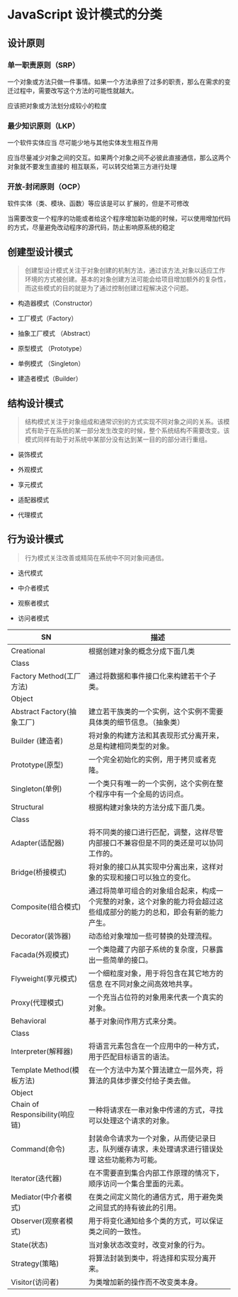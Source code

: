 # JavaScript 设计模式的分类

## 设计原则

### 单一职责原则（SRP）

一个对象或方法只做一件事情。如果一个方法承担了过多的职责，那么在需求的变迁过程中，需要改写这个方法的可能性就越大。

应该把对象或方法划分成较小的粒度

### 最少知识原则（LKP）

一个软件实体应当 尽可能少地与其他实体发生相互作用 

应当尽量减少对象之间的交互。如果两个对象之间不必彼此直接通信，那么这两个对象就不要发生直接的 相互联系，可以转交给第三方进行处理

### 开放-封闭原则（OCP）

软件实体（类、模块、函数）等应该是可以 扩展的，但是不可修改

当需要改变一个程序的功能或者给这个程序增加新功能的时候，可以使用增加代码的方式，尽量避免改动程序的源代码，防止影响原系统的稳定

## 创建型设计模式

> 创建型设计模式关注于对象创建的机制方法，通过该方法,对象以适应工作环境的方式被创建。基本的对象创建方法可能会给项目增加额外的复杂性，而这些模式的目的就是为了通过控制创建过程解决这个问题。

* 构造器模式（Constructor）

* 工厂模式（Factory）

* 抽象工厂模式 （Abstract）

* 原型模式 （Prototype）

* 单例模式 （Singleton）

* 建造者模式（Builder）

## 结构设计模式

> 结构模式关注于对象组成和通常识别的方式实现不同对象之间的关系。该模式有助于在系统的某一部分发生改变的时候，整个系统结构不需要改变。该模式同样有助于对系统中某部分没有达到某一目的的部分进行重组。

* 装饰模式

* 外观模式

* 享元模式

* 适配器模式

* 代理模式

## 行为设计模式

> 行为模式关注改善或精简在系统中不同对象间通信。

* 迭代模式

* 中介者模式

* 观察者模式

* 访问者模式

| SN | 描述 |
| ---- | ---- |
| Creational | 根据创建对象的概念分成下面几类 |
| Class | |
| Factory Method(工厂方法) | 通过将数据和事件接口化来构建若干个子类。|
| Object | |
| Abstract Factory(抽象工厂) | 建立若干族类的一个实例，这个实例不需要具体类的细节信息。（抽象类） |
| Builder (建造者) | 将对象的构建方法和其表现形式分离开来，总是构建相同类型的对象。|
| Prototype(原型) | 一个完全初始化的实例，用于拷贝或者克隆。|
| Singleton(单例) | 一个类只有唯一的一个实例，这个实例在整个程序中有一个全局的访问点。|
| Structural | 根据构建对象块的方法分成下面几类。|
| Class | |
| Adapter(适配器) | 将不同类的接口进行匹配，调整，这样尽管内部接口不兼容但是不同的类还是可以协同工作的。|
| Bridge(桥接模式) | 将对象的接口从其实现中分离出来，这样对象的实现和接口可以独立的变化。|
| Composite(组合模式) | 通过将简单可组合的对象组合起来，构成一个完整的对象，这个对象的能力将会超过这些组成部分的能力的总和，即会有新的能力产生。|
| Decorator(装饰器)	| 动态给对象增加一些可替换的处理流程。|
| Facada(外观模式) | 一个类隐藏了内部子系统的复杂度，只暴露出一些简单的接口。|
| Flyweight(享元模式) | 一个细粒度对象，用于将包含在其它地方的信息 在不同对象之间高效地共享。|
| Proxy(代理模式) | 一个充当占位符的对象用来代表一个真实的对象。|
| Behavioral | 基于对象间作用方式来分类。 |
| Class | |
| Interpreter(解释器) | 将语言元素包含在一个应用中的一种方式，用于匹配目标语言的语法。|
| Template Method(模板方法)	| 在一个方法中为某个算法建立一层外壳，将算法的具体步骤交付给子类去做。|
| Object | |
| Chain of Responsibility(响应链) | 一种将请求在一串对象中传递的方式，寻找可以处理这个请求的对象。|
| Command(命令)	| 封装命令请求为一个对象，从而使记录日志，队列缓存请求，未处理请求进行错误处理 这些功能称为可能。|
| Iterator(迭代器) | 在不需要直到集合内部工作原理的情况下，顺序访问一个集合里面的元素。|
| Mediator(中介者模式) | 在类之间定义简化的通信方式，用于避免类之间显式的持有彼此的引用。|
| Observer(观察者模式) | 用于将变化通知给多个类的方式，可以保证类之间的一致性。|
| State(状态) | 当对象状态改变时，改变对象的行为。|
| Strategy(策略) | 将算法封装到类中，将选择和实现分离开来。|
| Visitor(访问者) | 为类增加新的操作而不改变类本身。|
